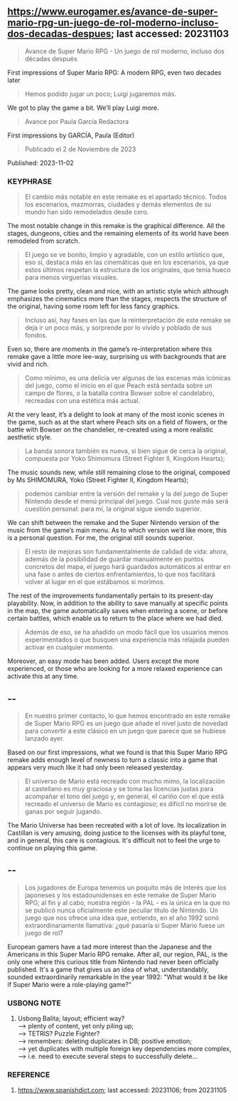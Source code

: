 ## https://www.eurogamer.es/avance-de-super-mario-rpg-un-juego-de-rol-moderno-incluso-dos-decadas-despues; last accessed: 20231103

> Avance de Super Mario RPG - Un juego de rol moderno, incluso dos décadas después

First impressions of Super Mario RPG: A modern RPG, even two decades later

> Hemos podido jugar un poco; Luigi jugaremos más.

We got to play the game a bit. We’ll play Luigi more.

> Avance por Paula García Redactora

First impressions by GARCÍA, Paula (Editor)

> Publicado el 2 de Noviembre de 2023

Published: 2023-11-02

### KEYPHRASE

> El cambio más notable en este remake es el apartado técnico. Todos los escenarios, mazmorras, ciudades y demás elementos de su mundo han sido remodelados desde cero. 

The most notable change in this remake is the graphical difference. All the stages, dungeons, cities and the remaining elements of its world have been remodeled from scratch.

> El juego se ve bonito, limpio y agradable, con un estilo artístico que, eso sí, destaca más en las cinemáticas que en los escenarios, ya que estos últimos respetan la estructura de los originales, que tenía hueco para menos virguerías visuales. 

The game looks pretty, clean and nice, with an artistic style which although emphasizes the cinematics more than the stages, respects the structure of the original, having some room left for less fancy graphics. 

> Incluso así, hay fases en las que la reinterpretación de este remake se deja ir un poco más, y sorprende por lo vívido y poblado de sus fondos. 

Even so, there are moments in the game’s re-interpretation where this remake gave a little more lee-way, surprising us with backgrounds that are vivid and rich.

> Como mínimo, es una delicia ver algunas de las escenas más icónicas del juego, como el inicio en el que Peach está sentada sobre un campo de flores, o la batalla contra Bowser sobre el candelabro, recreadas con una estética más actual. 

At the very least, it’s a delight to look at many of the most iconic scenes in the game, such as at the start where Peach sits on a field of flowers, or the battle with Bowser on the chandelier, re-created using a more realistic aesthetic style.

> La banda sonora también es nueva, si bien sigue de cerca la original, compuesta por Yoko Shimomura (Street Fighter II, Kingdom Hearts); 

The music sounds new, while still remaining close to the original, composed by Ms SHIMOMURA, Yoko (Street Fighter II, Kingdom Hearts);

> podemos cambiar entre la versión del remake y la del juego de Super Nintendo desde el menú principal del juego. Cual nos guste más será cuestión personal: para mí, la original sigue siendo superior.

We can shift between the remake and the Super Nintendo version of the music from the game’s main menu. As to which version we’d like more, this is a personal question. For me, the original still sounds superior.

> El resto de mejoras son fundamentalmente de calidad de vida: ahora, además de la posibilidad de guardar manualmente en puntos concretos del mapa, el juego hará guardados automáticos al entrar en una fase o antes de ciertos enfrentamientos, lo que nos facilitará volver al lugar en el que estábamos si morimos. 

The rest of the improvements fundamentally pertain to its present-day playability. Now, in addition to the ability to save manually at specific points in the map, the game automatically saves when entering a scene, or before certain battles, which enable us to return to the place where we had died.

> Además de eso, se ha añadido un modo fácil que los usuarios menos experimentados o que busquen una experiencia más relajada pueden activar en cualquier momento. 

Moreover, an easy mode has been added. Users except the more experienced, or those who are looking for a more relaxed experience can activate this at any time.

## --

> En nuestro primer contacto, lo que hemos encontrado en este remake de Super Mario RPG es un juego que añade el nivel justo de novedad para convertir a este clásico en un juego que parece que se hubiese lanzado ayer. 

Based on our first impressions, what we found is that this Super Mario RPG remake adds enough level of newness to turn a classic into a game that appears very much like it had only been released yesterday.

>  El universo de Mario está recreado con mucho mimo, la localización al castellano es muy graciosa y se toma las licencias justas para acompañar el tono del juego y, en general, el cariño con el que está recreado el universo de Mario es contagioso; es difícil no morirse de ganas por seguir jugando. 

The Mario Universe has been recreated with a lot of love. Its localization in Castillan is very amusing, doing justice to the licenses with its playful tone, and in general, this care is contagious. It's difficult not to feel the urge to continue on playing this game.

## --

> Los jugadores de Europa tenemos un poquito más de interés que los japoneses y los estadounidenses en este remake de Super Mario RPG; al fin y al cabo, nuestra región - la PAL - es la única en la que no se publicó nunca oficialmente este peculiar título de Nintendo. Un juego que nos ofrece una idea que, entiendo, en el año 1992 sonó extraordinariamente llamativa: ¿qué pasaría si Super Mario fuese un juego de rol? 

European gamers have a tad more interest than the Japanese and the Americans in this Super Mario RPG remake. After all, our region, PAL, is the only one where this curious title from Nintendo had never been officially published. It's a game that gives us an idea of what, understandably, sounded extraordinarily remarkable in the year 1992: "What would it be like if Super Mario were a role-playing game?"

### USBONG NOTE

1) Usbong Balita; layout; efficient way? <br/>
--> plenty of content, yet only piling up;<br/>
--> TETRIS? Puzzle Fighter? <br/>
--> remembers: deleting duplicates in DB; positive emotion;  <br/>
--> yet duplicates with multiple foreign key dependencies more complex, <br/>
--> i.e. need to execute several steps to successfully delete...

### REFERENCE

1. https://www.spanishdict.com; last accessed: 20231106; from 20231105

